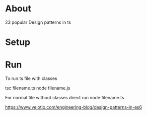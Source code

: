 # About

23 popular Design patterns in ts

# Setup

# Run

To run ts file with classes
 
tsc filename.ts
node filename.js

For normal file without classes
direct run 
node filename.ts

https://www.velotio.com/engineering-blog/design-patterns-in-es6

